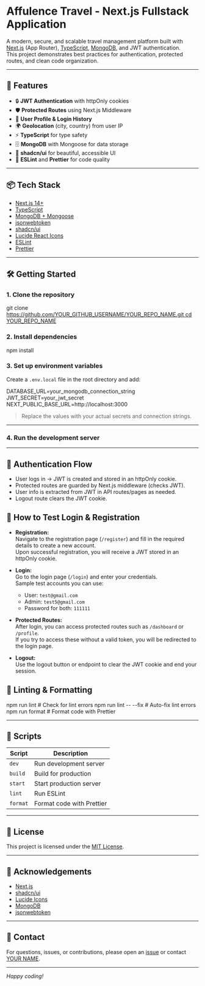 # Affulence Travel - Next.js Fullstack Application

A modern, secure, and scalable travel management platform built with [Next.js](https://nextjs.org/) (App Router), [TypeScript](https://www.typescriptlang.org/), [MongoDB](https://www.mongodb.com/), and JWT authentication.  
This project demonstrates best practices for authentication, protected routes, and clean code organization.

---

## 🚀 Features

- 🔒 **JWT Authentication** with httpOnly cookies
- 🛡️ **Protected Routes** using Next.js Middleware
- 👤 **User Profile & Login History**
- 🌍 **Geolocation** (city, country) from user IP
- ⚡ **TypeScript** for type safety
- 🗄️ **MongoDB** with Mongoose for data storage
- 🎨 **shadcn/ui** for beautiful, accessible UI
- 🧹 **ESLint** and **Prettier** for code quality

---

## 📦 Tech Stack

- [Next.js 14+](https://nextjs.org/)
- [TypeScript](https://www.typescriptlang.org/)
- [MongoDB + Mongoose](https://mongoosejs.com/)
- [jsonwebtoken](https://github.com/auth0/node-jsonwebtoken)
- [shadcn/ui](https://ui.shadcn.com/)
- [Lucide React Icons](https://lucide.dev/)
- [ESLint](https://eslint.org/)
- [Prettier](https://prettier.io/)

---

## 🛠️ Getting Started

### 1. Clone the repository

git clone [https://github.com/YOUR_GITHUB_USERNAME/YOUR_REPO_NAME.git
cd YOUR_REPO_NAME](https://github.com/iknowaditya/afflu-travel-project-dashboard.git)


### 2. Install dependencies

npm install


### 3. Set up environment variables

Create a `.env.local` file in the root directory and add:

DATABASE_URL=your_mongodb_connection_string
JWT_SECRET=your_jwt_secret
NEXT_PUBLIC_BASE_URL=http://localhost:3000


> Replace the values with your actual secrets and connection strings.

---

### 4. Run the development server


---

## 🔑 Authentication Flow

- User logs in → JWT is created and stored in an httpOnly cookie.
- Protected routes are guarded by Next.js middleware (checks JWT).
- User info is extracted from JWT in API routes/pages as needed.
- Logout route clears the JWT cookie.

## 🔑 How to Test Login & Registration

- **Registration:**  
  Navigate to the registration page (`/register`) and fill in the required details to create a new account.  
  Upon successful registration, you will receive a JWT stored in an httpOnly cookie.

- **Login:**  
  Go to the login page (`/login`) and enter your credentials.  
  Sample test accounts you can use:  
  - User: `test@gmail.com`  
  - Admin: `test5@gmail.com`  
  - Password for both: `111111`

- **Protected Routes:**  
  After login, you can access protected routes such as `/dashboard` or `/profile`.  
  If you try to access these without a valid token, you will be redirected to the login page.

- **Logout:**  
  Use the logout button or endpoint to clear the JWT cookie and end your session.


## 🧪 Linting & Formatting

npm run lint # Check for lint errors
npm run lint -- --fix # Auto-fix lint errors
npm run format # Format code with Prettier


---

## 📝 Scripts

| Script         | Description                        |
|----------------|------------------------------------|
| `dev`          | Run development server             |
| `build`        | Build for production               |
| `start`        | Start production server            |
| `lint`         | Run ESLint                         |
| `format`       | Format code with Prettier          |

---

## 📄 License

This project is licensed under the [MIT License](LICENSE).

---

## 🙏 Acknowledgements

- [Next.js](https://nextjs.org/)
- [shadcn/ui](https://ui.shadcn.com/)
- [Lucide Icons](https://lucide.dev/)
- [MongoDB](https://www.mongodb.com/)
- [jsonwebtoken](https://github.com/auth0/node-jsonwebtoken)

---

## 💬 Contact

For questions, issues, or contributions, please open an [issue](https://github.com/YOUR_GITHUB_USERNAME/YOUR_REPO_NAME/issues) or contact [YOUR NAME](mailto:your.email@example.com).

---

_Happy coding!_
